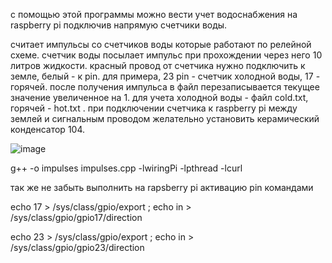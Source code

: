 с помощью этой программы можно вести учет водоснабжения на raspberry pi подключив напрямую счетчики воды.

считает импульсы со счетчиков воды которые работают по релейной схеме. счетчик воды посылает импульс при прохождении через него 10 литров жидкости. красный провод от счетчика нужно подключить к земле, белый - к pin. для примера, 23 pin - счетчик холодной воды, 17 - горячей. после получения импульса в файл перезаписывается текущее значение увеличенное на 1. для учета холодной воды - файл cold.txt, горячей - hot.txt . при подключении счетчика к raspberry pi между землей и сигнальным проводом желательно установить керамический конденсатор 104.

![image](https://github.com/dobanov/impulses_count/assets/117526546/91c49a8b-3524-42a2-bee7-199e827616f9)

g++ -o impulses impulses.cpp -lwiringPi -lpthread -lcurl

так же не забыть выполнить на rapsberry pi активацию pin командами 

echo 17 > /sys/class/gpio/export ; echo in > /sys/class/gpio/gpio17/direction

echo 23 > /sys/class/gpio/export ; echo in > /sys/class/gpio/gpio23/direction
